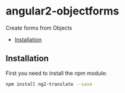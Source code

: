# angular2-objectforms
Create forms from Objects

* [Installation](#installation)

## Installation
First you need to install the npm module:
```sh
npm install ng2-translate --save
```
